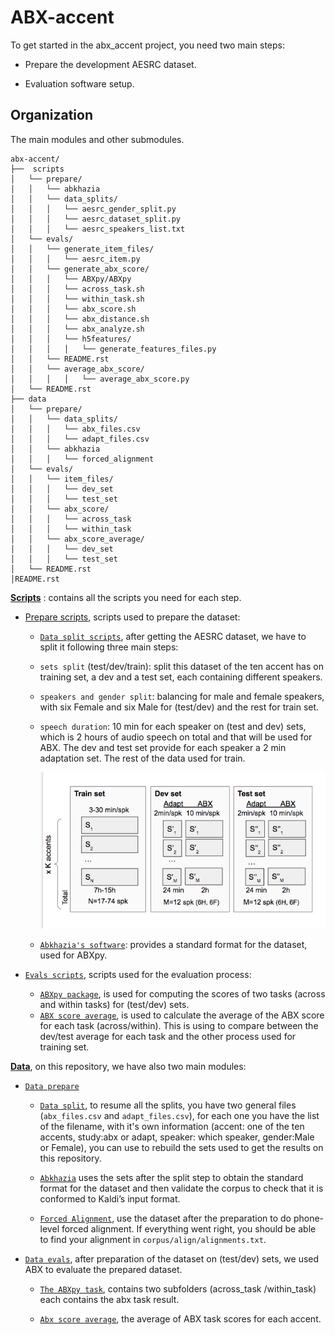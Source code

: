 ABX-accent 
=============
To get started in the abx_accent project, you need two main steps: 

- Prepare the development AESRC dataset.

- Evaluation software setup.
 
Organization
------------

The main modules and other submodules.
```
abx-accent/
├──  scripts
│   └── prepare/
│   │   └── abkhazia
│   │   └── data_splits/
│   │   │   └── aesrc_gender_split.py
│   │   │   └── aesrc_dataset_split.py
│   │   │   └── aesrc_speakers_list.txt
│   └── evals/
│   │   └── generate_item_files/
│   │   │   └── aesrc_item.py
│   │   └── generate_abx_score/
│   │   │   └── ABXpy/ABXpy
│   │   │   └── across_task.sh
│   │   │   └── within_task.sh
│   │   │   └── abx_score.sh
│   │   │   └── abx_distance.sh
│   │   │   └── abx_analyze.sh
│   │   │   └── h5features/
│   │   │   │   └── generate_features_files.py
│   │   └── README.rst
│   │   └── average_abx_score/
│   │   │   │   └── average_abx_score.py
│   └── README.rst
├── data
│   └── prepare/
│   │   └── data_splits/
│   │   │   └── abx_files.csv
│   │   │   └── adapt_files.csv
│   │   └── abkhazia
│   │   │   └── forced_alignment
│   └── evals/
│   │   └── item_files/
│   │   │   └── dev_set
│   │   │   └── test_set
│   │   └── abx_score/
│   │   │   └── across_task
│   │   │   └── within_task
│   │   └── abx_score_average/
│   │   │   └── dev_set
│   │   │   └── test_set
│   └── README.rst
│README.rst
```

**[Scripts](https://github.com/bootphon/ABX-accent/tree/main/abx-accent/scripts)**
: contains all the scripts you need for each step.

- [Prepare scripts](https://github.com/bootphon/ABX-accent/tree/main/abx-accent/scripts/prepare), scripts used to prepare the dataset:
 
  - [``Data split scripts``](https://github.com/bootphon/ABX-accent/tree/main/abx-accent/scripts/prepare/splits), after getting the AESRC dataset, we have to split it following three main steps:
   - ``sets split`` (test/dev/train): split this dataset of the ten accent has on training set, a dev and a test set, each containing different speakers.
   - ``speakers and gender split``: balancing for male and female speakers, with six Female and six Male for (test/dev) and the rest for train set.
   - ``speech duration``: 10 min for each speaker on (test and dev) sets, which is 2 hours of audio speech on total and that will be used for ABX. The dev and test set provide for each speaker a 2 min adaptation set. The rest of the data used for train.
   
     ![](pictures/aesrc2.png)
     
  - [``Abkhazia's software``](https://github.com/bootphon/ABX-accent/tree/main/abx-accent/scripts/prepare/abkhazia): provides a standard format for the dataset, used for ABXpy.
  
- [``Evals scripts``](https://github.com/bootphon/ABX-accent/tree/main/abx-accent/scripts/evals), scripts used for the evaluation process:
 
  - [``ABXpy package``](https://github.com/bootphon/ABXpy), is used  for computing the scores of two tasks (across and within tasks) for (test/dev) sets.
  - [``ABX score average``](https://github.com/bootphon/ABX-accent/tree/main/abx-accent/scripts/eval/average), is used to calculate the average of the ABX score for each task (across/within). This is using to compare between the dev/test average for each task and the other process used for training set.


**[Data](https://github.com/bootphon/ABX-accent/tree/main/abx-accent/data)**, on this repository, we have also two main modules:

- [``Data prepare``](https://github.com/bootphon/ABX-accent/tree/main/abx-accent/data/prepare)

  - [``Data split``](https://github.com/bootphon/ABX-accent/tree/main/abx-accent/data/prepare/data_splits), to resume all the splits, you have two general files (`abx_files.csv` and `adapt_files.csv`), for each one you have the list of the filename, with it's own information   (accent: one of the ten accents, study:abx or adapt, speaker: which speaker, gender:Male or Female), you can use to rebuild the sets used to get the results on this repository.
  

  - [``Abkhazia``](https://github.com/bootphon/abkhazia/tree/aesrc) uses the sets after the split step to obtain the standard format for the dataset and then validate the corpus to check that it is conformed to Kaldi’s input format.

  - [``Forced Alignment``](https://docs.cognitive-ml.fr/abkhazia/abkhazia_force_align.html), use the dataset after the preparation to do phone-level forced alignment. If everything went right, you should be able to find your alignment in `corpus/align/alignments.txt`.

- [``Data evals``](https://github.com/bootphon/ABX-accent/tree/main/abx-accent/data/evals), after preparation of the dataset on (test/dev) sets, we used ABX to evaluate the prepared dataset.

  - [``The ABXpy task``](https://github.com/bootphon/ABX-accent/tree/main/abx-accent/data/evals/abx_score), contains two subfolders (across_task /within_task) each contains the abx task result.

  - [``Abx score average``](https://github.com/bootphon/ABX-accent/tree/main/abx-accent/data/evals/average_abx_score), the average of ABX task scores for each accent.


